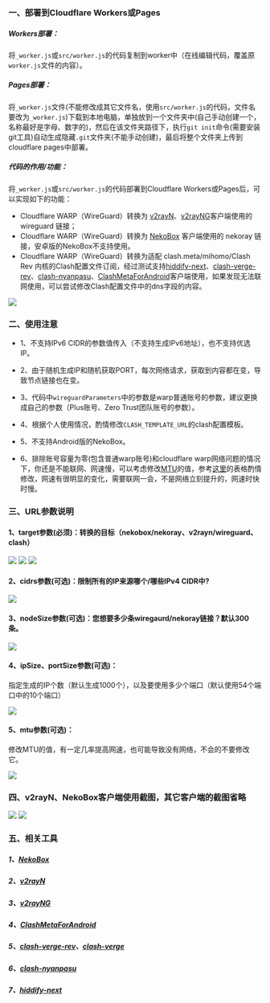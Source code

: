 ### 一、部署到Cloudflare Workers或Pages

##### Workers部署：

将`_worker.js`或`src/worker.js`的代码复制到worker中（在线编辑代码，覆盖原`worker.js`文件的内容）。

##### Pages部署：

将`_worker.js`文件(不能修改成其它文件名，使用`src/worker.js`的代码，文件名要改为`_worker.js`)下载到本地电脑，单独放到一个文件夹中(自己手动创建一个，名称最好是字母、数字的)，然后在该文件夹路径下，执行`git init`命令(需要安装git工具)自动生成隐藏`.git`文件夹(不能手动创建)，最后将整个文件夹上传到cloudflare pages中部署。

##### 代码的作用/功能：

将`_worker.js`或`src/worker.js`的代码部署到Cloudflare Workers或Pages后，可以实现如下的功能：

- Cloudflare WARP（WireGuard）转换为 [v2rayN](https://github.com/2dust/v2rayN)、[v2rayNG](https://github.com/2dust/v2rayNG)客户端使用的 wireguard 链接；
- Cloudflare WARP（WireGuard）转换为 [NekoBox](https://github.com/MatsuriDayo/nekoray) 客户端使用的 nekoray 链接，安卓版的NekoBox不支持使用。
- Cloudflare WARP（WireGuard）转换为适配 clash.meta/mihomo/Clash Rev 内核的Clash配置文件订阅，经过测试支持[hiddify-next](https://github.com/hiddify/hiddify-next)、[clash-verge-rev](https://github.com/clash-verge-rev/clash-verge-rev)、[clash-nyanpasu](https://github.com/LibNyanpasu/clash-nyanpasu)、[ClashMetaForAndroid](https://github.com/MetaCubeX/ClashMetaForAndroid)客户端使用，如果发现无法联网使用，可以尝试修改Clash配置文件中的dns字段的内容。

<img src="images\转换流程图.png" />

### 二、使用注意

- 1、不支持IPv6 CIDR的参数值传入（不支持生成IPv6地址），也不支持优选IP。

- 2、由于随机生成IP和随机获取PORT，每次网络请求，获取到内容都在变，导致节点链接也在变。

- 3、代码中`wireguardParameters`中的参数是warp普通账号的参数，建议更换成自己的参数（Plus账号、Zero Trust团队账号的参数）。

- 4、根据个人使用情况，酌情修改`CLASH_TEMPLATE_URL`的clash配置模板。

- 5、不支持Android版的NekoBox。

- 6、排除账号容量为零(包含普通warp账号)和cloudflare warp网络问题的情况下，你还是不能联网、网速慢，可以考虑修改[MTU](https://github.com/juerson/wireguard-subconverter-worker/blob/afde84b06dbf29bf980f337ebfe693c7134c21f2/src/worker.js#L30)的值，参考[这里](https://gist.github.com/nitred/f16850ca48c48c79bf422e90ee5b9d95)的表格酌情修改，网速有很明显的变化，需要联网一会，不是网络立刻提升的，网速时快时慢。

### 三、URL参数说明

#### 1、target参数(必须)：转换的目标（nekobox/nekoray、v2rayn/wireguard、clash）
<img src="images\NekoBox订阅.png" />

<img src="images\v2rayN订阅.png" />

<img src="images\clash.mate订阅.png" />

#### 2、cidrs参数(可选)：限制所有的IP来源哪个/哪些IPv4 CIDR中?

<img src="images\cidrs参数.png" />

#### 3、nodeSize参数(可选)：您想要多少条wiregaurd/nekoray链接？默认300条。

<img src="images\nodeSize参数.png" />

#### 4、ipSize、portSize参数(可选)：
指定生成的IP个数（默认生成1000个），以及要使用多少个端口（默认使用54个端口中的10个端口）

<img src="images\ipSize、portSize参数.png" />

#### 5、mtu参数(可选)：

修改MTU的值，有一定几率提高网速，也可能导致没有网络，不会的不要修改它。

<img src="images\mtu参数.png" />

### 四、v2rayN、NekoBox客户端使用截图，其它客户端的截图省略

<img src="images\v2rayN客户端中使用.png" />

<img src="images\NekoBox客户端中使用.png" />

### 五、相关工具

##### 1、[NekoBox](https://github.com/MatsuriDayo/nekoray)

##### 2、[v2rayN](https://github.com/2dust/v2rayN)

##### 3、[v2rayNG](https://github.com/2dust/v2rayNG)

##### 4、[ClashMetaForAndroid](https://github.com/MetaCubeX/ClashMetaForAndroid)

##### 5、[clash-verge-rev](https://github.com/clash-verge-rev/clash-verge-rev)、[clash-verge](https://github.com/zzzgydi/clash-verge)

##### 6、[clash-nyanpasu](https://github.com/LibNyanpasu/clash-nyanpasu)

##### 7、[hiddify-next](https://github.com/hiddify/hiddify-next)
